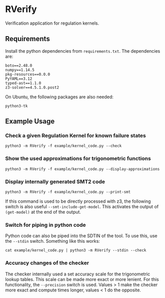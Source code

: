 RVerify
=======

Verification application for regulation kernels. 

Requirements
------------

Install the python dependencies from `requirements.txt`. The dependencies are:

	boto==2.48.0
	numpy==1.14.5
	pkg-resources==0.0.0
	PyYAML==3.12
	typed-ast==1.1.0
	z3-solver==4.5.1.0.post2
	
On Ubuntu, the following packages are also needed:

    python3-tk

Example Usage
-------------

### Check a given Regulation Kernel for known failure states 

    python3 -m RVerify -f example/kernel_code.py --check
	
### Show the used approximations for trigonometric functions

    python3 -m RVerify -f example/kernel_code.py --display-approximations

### Display internally generated SMT2 code

    python3 -m RVerify -f example/kernel_code.py --print-smt 
	
If this command is used to be directly processed with z3, the following switch is
also useful `--smt-include-get-model`. This activates the output of
`(get-model)` at the end of the output.

### Switch for piping in python code

Python code can also be piped into the SDTIN of the tool. To use this, use the
`--stdin` switch. Something like this works:

    cat example/kernel_code.py | python3 -m RVerify --stdin --check
	
### Accuracy changes of the checker

The checker internally used a set accuracy scale for the trigonometric lookup tables. This
scale can be made more exact or more lenient. For this functionality, the `--precision` switch
is used. Values > 1 make the checker more exact and compute times longer, values < 1 
do the opposite.
